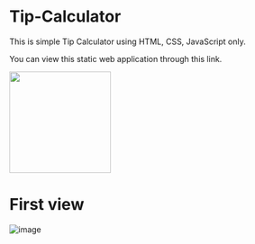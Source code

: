 # Tip-Calculator
This is simple Tip Calculator using HTML, CSS, JavaScript only.

You can view this static web application through this link.

[<img src="https://user-images.githubusercontent.com/73056786/196126406-cae9a3bf-f7e5-4217-ba6a-5907b32d7f4a.png" width="180"/>](https://simpletipcalculate.netlify.app/)

# First view

![image](https://user-images.githubusercontent.com/73056786/177693184-4166fa20-73a4-4eb1-a3b3-91126beed35f.png)
